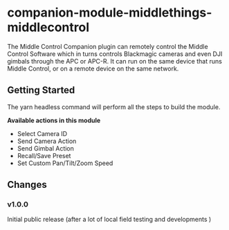 # companion-module-middlethings-middlecontrol

The Middle Control Companion plugin can remotely control the Middle Control Software which in turns controls Blackmagic cameras and even DJI gimbals through the APC or APC-R. It can run on the same device that runs Middle Control, or on a remote device on the same network.

## Getting Started

The yarn headless command will perform all the steps to build the module.

**Available actions in this module**

- Select Camera ID
- Send Camera Action
- Send Gimbal Action
- Recall/Save Preset
- Set Custom Pan/Tilt/Zoom Speed

## Changes

### v1.0.0

Initial public release (after a lot of local field testing and developments )
